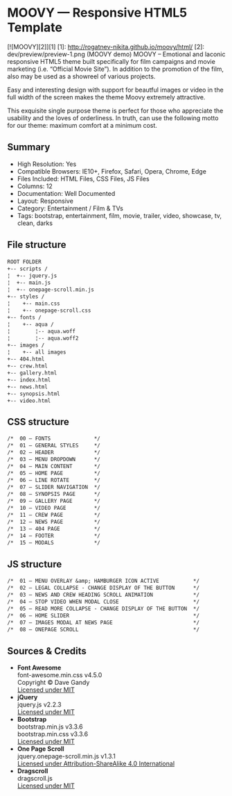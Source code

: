 # MOOVY — Responsive HTML5 Template
[![MOOVY][2]][1]
  [1]: http://rogatnev-nikita.github.io/moovy/html/
  [2]: dev/preview/preview-1.png (MOOVY demo)
MOOVY – Emotional and laconic responsive HTML5 theme built specifically for film campaigns and movie marketing (i.e. “Official Movie Site”). In addition to the promotion of the film, also may be used as a showreel of various projects.

Easy and interesting design with support for beautful images or video in the full width of the screen makes the theme Moovy extremely attractive.

This exquisite single purpose theme is perfect for those who appreciate the usability and the loves of orderliness. In truth, can use the following motto for our theme: maximum comfort at a minimum cost.

## Summary
* High Resolution: Yes
* Compatible Browsers: IE10+, Firefox, Safari, Opera, Chrome, Edge
* Files Included: HTML Files, CSS Files, JS Files
* Columns: 12
* Documentation: Well Documented
* Layout: Responsive
* Category: Entertainment / Film & TVs
* Tags: bootstrap, entertainment, film, movie, trailer, video, showcase, tv, clean, darks

## File structure
    ROOT FOLDER
    +-- scripts /
    ¦  +-- jquery.js
    ¦  +-- main.js
    ¦  +-- onepage-scroll.min.js
    +-- styles /
    ¦    +-- main.css
    ¦    +-- onepage-scroll.css
    +-- fonts /
    ¦    +-- aqua /
    ¦        ¦-- aqua.woff
    ¦        ¦-- aqua.woff2
    +-- images /
    ¦    +-- all images
    +-- 404.html
    +-- crew.html
    +-- gallery.html
    +-- index.html
    +-- news.html
    +-- synopsis.html
    +-- video.html

## CSS structure
    /*  00 — FONTS              */
    /*  01 — GENERAL STYLES     */
    /*  02 — HEADER             */
    /*  03 — MENU DROPDOWN      */
    /*  04 — MAIN CONTENT       */
    /*  05 — HOME PAGE          */
    /*  06 — LINE ROTATE        */
    /*  07 — SLIDER NAVIGATION  */
    /*  08 — SYNOPSIS PAGE      */
    /*  09 — GALLERY PAGE       */
    /*  10 — VIDEO PAGE         */
    /*  11 — CREW PAGE          */
    /*  12 — NEWS PAGE          */
    /*  13 — 404 PAGE           */
    /*  14 — FOOTER             */
    /*  15 — MODALS             */

## JS structure
    /*  01 — MENU OVERLAY &amp; HAMBURGER ICON ACTIVE           */
    /*  02 — LEGAL COLLAPSE - CHANGE DISPLAY OF THE BUTTON      */
    /*  03 — NEWS AND CREW HEADING SCROLL ANIMATION             */
    /*  04 — STOP VIDEO WHEN MODAL CLOSE                        */
    /*  05 — READ MORE COLLAPSE - CHANGE DISPLAY OF THE BUTTON  */
    /*  06 — HOME SLIDER                                        */
    /*  07 — IMAGES MODAL AT NEWS PAGE                          */
    /*  08 — ONEPAGE SCROLL                                     */

## Sources & Credits
* <strong>Font Awesome</strong>  
		font-awesome.min.css v4.5.0  
		Copyright © Dave Gandy  
		[Licensed under MIT](http://fontawesome.io/license/)
* <strong>jQuery</strong>  
		jquery.js v2.2.3  
		[Licensed under MIT](https://jquery.org/license/)
* <strong>Bootstrap</strong>  
		bootstrap.min.js v3.3.6  
		bootstrap.min.css v3.3.6  
		[Licensed under MIT](https://github.com/twbs/bootstrap/blob/master/LICENSE)
* <strong>One Page Scroll</strong>  
		jquery.onepage-scroll.min.js v1.3.1  
		[Licensed under Attribution-ShareAlike 4.0 International](https://github.com/peachananr/onepage-scroll/blob/master/README.md)
* <strong>Dragscroll</strong>  
		dragscroll.js  
		[Licensed under MIT](https://github.com/asvd/dragscroll/blob/master/LICENSE)
